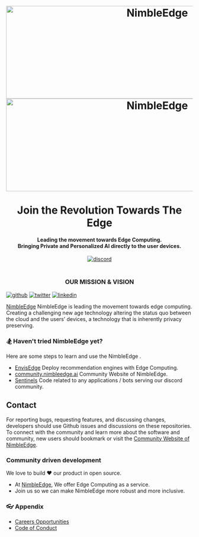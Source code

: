 <h1 align="center">

  <br>
  <img src="https://github.com/ramesht007/.github-1/blob/main/assets/nimbleedge-dark-logo.png#gh-light-mode-only" alt="NimbleEdge"/ height="250" width="800">
  <img src="https://github.com/ramesht007/.github-1/blob/main/assets/nimbledge-white-logo.png#gh-dark-mode-only" alt="NimbleEdge"/ height="250" width="800">
  <br>
  <br>
  Join the Revolution Towards The Edge
  <br>
</h1>

<h4 align="center">
    Leading the movement towards Edge Computing. <br>
    Bringing Private and Personalized AI directly to the user devices.
</h4>

<p align="center">
<a href="nimbleedge.ai/discord" alt="discord"><img src="https://img.shields.io/badge/discord-@nimbleedge--discord-green.svg" alt="discord"></img></a>
  <h3 align="center">
  <br>
  OUR MISSION & VISION
  <br>
</h3>
<a href="https://github.com/NimbleEdge" alt="github"><img src="https://img.shields.io/badge/github-@nimbleedge--github-orange.svg" alt="github"></img></a>
<a href="https://twitter.com/NimbleedgeINC" alt="twitter"><img src="https://img.shields.io/badge/twitter-@nimbleedge--twitter-yellow.svg" alt="twitter"></img></a>
<a href="https://www.linkedin.com/company/nimbleedge/" alt="linkedin"><img src="https://img.shields.io/badge/linkedin-@nimbleedge--linkedin-red.svg" alt="linkedin"></img></a>

</p>

[NimbleEdge](https://www.nimbleedge.ai/) NimbleEdge is leading the movement towards edge computing. Creating a challenging new age technology altering the status quo between the cloud and the users’ devices, a technology that is inherently privacy preserving.

### 🏂 Haven't tried NimbleEdge  yet?
Here are some steps to learn and use the NimbleEdge .

- [EnvisEdge](https://github.com/NimbleEdge/EnvisEdge) Deploy recommendation engines with Edge Computing.
- [community.nimbleedge.ai](https://github.com/NimbleEdge/community.nimbleedge.ai) Community Website of NimbleEdge.
- [Sentinels](https://github.com/NimbleEdge/Sentinels) Code related to any applications / bots serving our discord community.

## Contact
For reporting bugs, requesting features, and discussing changes, developers should use Github issues and discussions on these repositories. To connect with the community and learn more about the software and community, new users should bookmark or visit the [Community Website of NimbleEdge](https://www.nimbleedge.ai/).

### Community driven development

We love to build ❤ our product in open source.
 - At [NimbleEdge](https://www.nimbleedge.ai/), We offer Edge Computing as a service.
 - Join us so we can make NimbleEdge more robust and more inclusive.

### 👓 Appendix

- [Careers Opportunities](https://www.nimbleedge.ai/careers)
- [Code of Conduct](https://github.com/NimbleEdge/EnvisEdge/blob/main/CODE_OF_CONDUCT.md)
